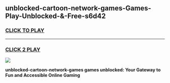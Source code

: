 
## unblocked-cartoon-network-games-Games-Play-Unblocked-&-Free-s6d42
<h3>
<a href="https://premium76.site?title=unblocked-cartoon-network-games&ref=24A">CLICK TO PLAY</a></h3>
<hr>

<h3>
<a href="https://premium76.site?title=unblocked-cartoon-network-games&ref=24A">CLICK 2 PLAY</a>
  
</h3>

<a href="https://premium76.site?title=unblocked-cartoon-network-games&ref=24A"><img src="https://clearcache.store/games.png"></a>


**unblocked-cartoon-network-games games unblocked: Your Gateway to Fun and Accessible Online Gaming**
